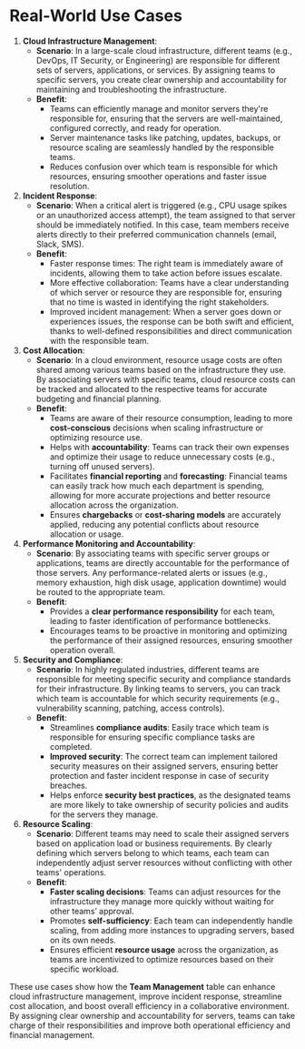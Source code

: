 # Real-World Use Cases

1. **Cloud Infrastructure Management**:
    - **Scenario**: In a large-scale cloud infrastructure, different teams (e.g., DevOps, IT Security, or Engineering) are responsible for different sets of servers, applications, or services. By assigning teams to specific servers, you create clear ownership and accountability for maintaining and troubleshooting the infrastructure.
    - **Benefit**:
        - Teams can efficiently manage and monitor servers they're responsible for, ensuring that the servers are well-maintained, configured correctly, and ready for operation.
        - Server maintenance tasks like patching, updates, backups, or resource scaling are seamlessly handled by the responsible teams.
        - Reduces confusion over which team is responsible for which resources, ensuring smoother operations and faster issue resolution.
2. **Incident Response**:
    - **Scenario**: When a critical alert is triggered (e.g., CPU usage spikes or an unauthorized access attempt), the team assigned to that server should be immediately notified. In this case, team members receive alerts directly to their preferred communication channels (email, Slack, SMS).
    - **Benefit**:
        - Faster response times: The right team is immediately aware of incidents, allowing them to take action before issues escalate.
        - More effective collaboration: Teams have a clear understanding of which server or resource they are responsible for, ensuring that no time is wasted in identifying the right stakeholders.
        - Improved incident management: When a server goes down or experiences issues, the response can be both swift and efficient, thanks to well-defined responsibilities and direct communication with the responsible team.
3. **Cost Allocation**:
    - **Scenario**: In a cloud environment, resource usage costs are often shared among various teams based on the infrastructure they use. By associating servers with specific teams, cloud resource costs can be tracked and allocated to the respective teams for accurate budgeting and financial planning.
    - **Benefit**:
        - Teams are aware of their resource consumption, leading to more **cost-conscious** decisions when scaling infrastructure or optimizing resource use.
        - Helps with **accountability**: Teams can track their own expenses and optimize their usage to reduce unnecessary costs (e.g., turning off unused servers).
        - Facilitates **financial reporting** and **forecasting**: Financial teams can easily track how much each department is spending, allowing for more accurate projections and better resource allocation across the organization.
        - Ensures **chargebacks** or **cost-sharing models** are accurately applied, reducing any potential conflicts about resource allocation or usage.
4. **Performance Monitoring and Accountability**:
    - **Scenario**: By associating teams with specific server groups or applications, teams are directly accountable for the performance of those servers. Any performance-related alerts or issues (e.g., memory exhaustion, high disk usage, application downtime) would be routed to the appropriate team.
    - **Benefit**:
        - Provides a **clear performance responsibility** for each team, leading to faster identification of performance bottlenecks.
        - Encourages teams to be proactive in monitoring and optimizing the performance of their assigned resources, ensuring smoother operation overall.
5. **Security and Compliance**:
    - **Scenario**: In highly regulated industries, different teams are responsible for meeting specific security and compliance standards for their infrastructure. By linking teams to servers, you can track which team is accountable for which security requirements (e.g., vulnerability scanning, patching, access controls).
    - **Benefit**:
        - Streamlines **compliance audits**: Easily trace which team is responsible for ensuring specific compliance tasks are completed.
        - **Improved security**: The correct team can implement tailored security measures on their assigned servers, ensuring better protection and faster incident response in case of security breaches.
        - Helps enforce **security best practices**, as the designated teams are more likely to take ownership of security policies and audits for the servers they manage.
6. **Resource Scaling**:
    - **Scenario**: Different teams may need to scale their assigned servers based on application load or business requirements. By clearly defining which servers belong to which teams, each team can independently adjust server resources without conflicting with other teams' operations.
    - **Benefit**:
        - **Faster scaling decisions**: Teams can adjust resources for the infrastructure they manage more quickly without waiting for other teams’ approval.
        - Promotes **self-sufficiency**: Each team can independently handle scaling, from adding more instances to upgrading servers, based on its own needs.
        - Ensures efficient **resource usage** across the organization, as teams are incentivized to optimize resources based on their specific workload.

These use cases show how the **Team Management** table can enhance cloud infrastructure management, improve incident response, streamline cost allocation, and boost overall efficiency in a collaborative environment. By assigning clear ownership and accountability for servers, teams can take charge of their responsibilities and improve both operational efficiency and financial management.